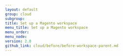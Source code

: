 ```yaml
---
layout: default
group: cloud
subgroup: 
title: Set up a Magento workspace
menu_title: Set up a Magento workspace
menu_order:
menu_node:
version: 2.0
github_link: cloud/before/before-workspace-parent.md
---
```

